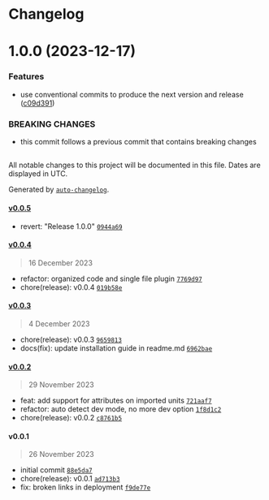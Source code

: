 # Changelog

# 1.0.0 (2023-12-17)


### Features

* use conventional commits to produce the next version and release ([c09d391](https://github.com/henryhale/unit.js/commit/c09d391fcc1a37b5a3d60402b138e29735c30c6f))


### BREAKING CHANGES

* this commit follows a previous commit that contains breaking changes

##

All notable changes to this project will be documented in this file. Dates are displayed in UTC.

Generated by [`auto-changelog`](https://github.com/CookPete/auto-changelog).

#### [v0.0.5](https://github.com/henryhale/unit.js/compare/v0.0.4...v0.0.5)

- revert: "Release 1.0.0" [`0944a69`](https://github.com/henryhale/unit.js/commit/0944a69642591326af7092e889685731088e773d)

#### [v0.0.4](https://github.com/henryhale/unit.js/compare/v0.0.3...v0.0.4)

> 16 December 2023

- refactor: organized code and single file plugin [`7769d97`](https://github.com/henryhale/unit.js/commit/7769d976e30a7b80aa3fc31194cfe2cb1346ada4)
- chore(release): v0.0.4 [`019b58e`](https://github.com/henryhale/unit.js/commit/019b58e557e802afc2b7785a99b76989f07bd0ff)

#### [v0.0.3](https://github.com/henryhale/unit.js/compare/v0.0.2...v0.0.3)

> 4 December 2023

- chore(release): v0.0.3 [`9659813`](https://github.com/henryhale/unit.js/commit/9659813f989b92192e1a0e063e5576eb28ef5d9e)
- docs(fix): update installation guide in readme.md [`6962bae`](https://github.com/henryhale/unit.js/commit/6962bae166f0b58643c946c1817ab38ae1c9f5d6)

#### [v0.0.2](https://github.com/henryhale/unit.js/compare/v0.0.1...v0.0.2)

> 29 November 2023

- feat: add support for attributes on imported units [`721aaf7`](https://github.com/henryhale/unit.js/commit/721aaf7a10f6ca1a1efbf291db5f5ee01799d68a)
- refactor: auto detect dev mode, no more dev option [`1f8d1c2`](https://github.com/henryhale/unit.js/commit/1f8d1c2d3348cd2f4d2d311ec1af8ff5f2010131)
- chore(release): v0.0.2 [`c8761b5`](https://github.com/henryhale/unit.js/commit/c8761b507eb17f537cbbd0ddb55d04413550a004)

#### v0.0.1

> 26 November 2023

- initial commit [`88e5da7`](https://github.com/henryhale/unit.js/commit/88e5da7adbc765e4a2e7c190ae4223c0e239c0cf)
- chore(release): v0.0.1 [`ad713b3`](https://github.com/henryhale/unit.js/commit/ad713b3df6cec42ea217214dbe1058a49d7d0350)
- fix: broken links in deployment [`f9de77e`](https://github.com/henryhale/unit.js/commit/f9de77eb49a871b0e887d75949db6f0bd1519d4e)
